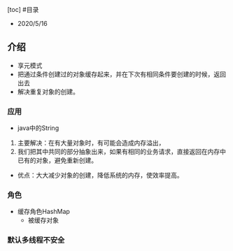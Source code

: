 [toc]
#目录

- 2020/5/16

## 介绍

- 享元模式
- 把通过条件创建过的对象缓存起来，并在下次有相同条件要创建的时候，返回出去
- 解决重复对象的创建。

### 应用

- java中的String

1. 主要解决：在有大量对象时，有可能会造成内存溢出，
2. 我们把其中共同的部分抽象出来，如果有相同的业务请求，直接返回在内存中已有的对象，避免重新创建。

- 优点：大大减少对象的创建，降低系统的内存，使效率提高。

### 角色

- 缓存角色HashMap
  - 被缓存对象

### 默认多线程不安全